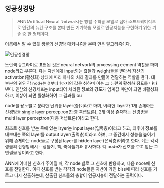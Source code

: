 ## 잉공싱경망

> ANN(Artificial Neural Network)은 행렬 수학을 모델로 삼아 소프트웨어적으로 인간의 뉴런 구조를 본떠 만든 기계학습 모델로 인공지능을 구현하기 위한 기술 중 한 형태이다.

이름에서 알 수 있듯 생물의 신경망 매커니즘을 본떠 만든 알고리즘이다.

![인공신경망](https://github.com/user-attachments/assets/a7d88944-e430-4459-9d28-8638bfaf6091)

노란색 동그라미로 표현된 것은 neural network의 processing element 역할을 하며 node라고 부른다. 이는 자신에게 input되는 값들과 weight들을 받아서 자신의 activation(활성화) 상태에 따라 하나의 처리 결과를 만들어 전달하는 역할을 한다. 대부분의 경우 각 node는 0부터 1까지의 값을 취하며 이는 그 뉴런의 활성화 정도를 나타낸다. 인간의 신경세포는 input되어 처리된 정보의 강도가 임계값 미만이 되면 비활성화하고, 이상이 되면 활성화하여 그 결과를 ou

node를 용도별로 분리한 단위를 layer(층)이라고 하며, 이러한 layer가 1개 존재하는 신경망을 single layer perceptron(단층 퍼셉트론), 2개 이상 존재하는 신경망을 multi layer perceptron(다층 퍼셉트론)이라고 한다.

최초로 신호를 받는 쪽에 있는 layer는 input layer(입력층)이라고 하고, 최후에 정보를 내보내는 쪽의 layer를 output layer(출력층)이라고 하며, 그 중간에서 성능을 높이기 위해 존재하는 node들로 구성된 layer를 hidden layer(은닉층)이라고 한다. 이는 각각 생물의 신경망에서 수상돌기, 핵, 축삭돌기와 유사하다. 각 node가 신호를 주고 받는 그 연결을 망이라고 한다.

ANN에 어떠한 신호가 주어질 때, 각 node 별로 그 신호에 반응하고, 다음 node에 신호를 전달한다. 이때 신호를 받는 각각의 node들은 자신이 가진 bias에 따라 신호를 거르고 다시 산출하는데, 산출된 신호들의 총합이 인공지능이 전달하는 출력이다.

---

